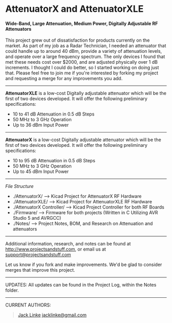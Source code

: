 # AttenuatorX and AttenuatorXLE #
#### Wide-Band, Large Attenuation, Medium Power, Digitally Adjustable RF Attenuators ####

This project grew out of dissatisfaction for products currently on the market. As part of my job as a Radar Technician, I needed an attenuator that could handle up to around 40 dBm, provide a variety of attenuation levels, and operate over a large frequency spectrum. The only devices I found that met these needs cost over $2000, and are adjusted physically over 1 dB increments. I thought I could do better, so I started working on doing just that. Please feel free to join me if you're interested by forking my project and requesting a merge for any improvements you add.

---

**AttenuatorXLE** is a low-cost Digitally adjustable attenuator which will be the first of two devices developed. It will offer the following preliminary specifications:

* 10 to 41 dB Attenuation in 0.5 dB Steps
* 50 MHz to 3 GHz Operation
* Up to 36 dBm Input Power

---

**AttenuatorX** is a low-cost Digitally adjustable attenuator which will be the first of two devices developed. It will offer the following preliminary specifications:

* 10 to 95 dB Attenuation in 0.5 dB Steps
* 50 MHz to 3 GHz Operation
* Up to 45 dBm Input Power

---

*File Structure*

* ./AttenuatorX/ --> Kicad Project for AttenuatorX RF Hardware
* ./AttenuatorXLE/ --> Kicad Project for AttenuatorXLE RF Hardware
* ./AttenuatorX Controller/ --> Kicad Project Controller for both RF Boards
* ./Firmware/ --> Firmware for both projects (Written in C Utilizing AVR Studio 5 and AVRGCC)
* ./Notes/ --> Project Notes, BOM, and Research on Attenuation and attenuators

---

Additional information, research, and notes can be found at http://www.projectsandstuff.com, or email us at support@projectsandstuff.com

Let us know if you fork and make improvements. We'd be glad to consider merges that improve this project.

---

UPDATES:
All updates can be found in the Project Log, within the Notes folder.

---

CURRENT AUTHORS:

> [Jack Linke](http://www.jacklinke.com)
jacklinke@gmail.com